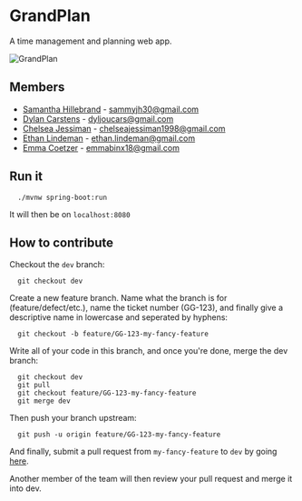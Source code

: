# GrandPlan
A time management and planning web app.

![GrandPlan](https://media.giphy.com/media/iJVbodB91yLDO/giphy.gif)

## Members
- [Samantha Hillebrand](https://github.com/sammyjh30) - sammyjh30@gmail.com
- [Dylan Carstens](https://github.com/DJCarstens) - dyljoucars@gmail.com
- [Chelsea Jessiman](https://github.com/chelseajessiman) - chelseajessiman1998@gmail.com
- [Ethan Lindeman](https://github.com/plethargy) - ethan.lindeman@gmail.com
- [Emma Coetzer](https://github.com/EmmaBinx18) - emmabinx18@gmail.com

## Run it

```
  ./mvnw spring-boot:run
```
It will then be on `localhost:8080`

## How to contribute

Checkout the `dev` branch:

```
  git checkout dev
```

Create a new feature branch. Name what the branch is for (feature/defect/etc.), name the ticket number (GG-123), and finally give a descriptive name in lowercase and seperated by hyphens:

```
  git checkout -b feature/GG-123-my-fancy-feature
```

Write all of your code in this branch, and once you're done, merge the dev
branch:

```
  git checkout dev
  git pull
  git checkout feature/GG-123-my-fancy-feature
  git merge dev
```

Then push your branch upstream:

```
  git push -u origin feature/GG-123-my-fancy-feature
```

And finally, submit a pull request from `my-fancy-feature` to `dev` by going [here](https://github.com/DJCarstens/GrandPlan/pulls).

Another member of the team will then review your pull request and merge it into
dev.
